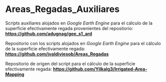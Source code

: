 # Areas_Regadas_Auxiliares

Scripts auxiliares alojados en *Google Earth Engine* para el cálculo de la superficie efectivamente regada provenientes del repositorio: 
__https://github.com/adugnag/gee_s1_ard__

Repositorio con los scripts alojados en *Google Earth Engine* para el cálculo de la superficie efectivamente regada:
__https://github.com/jvaldiviesob/Areas_Regadas__

Repositorio de origen del script para el cálculo de la superficie efectivamente regada:
__https://github.com/Yilkalg3/Irrigated-Area-Mapping__
